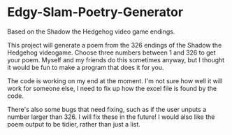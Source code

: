 # Edgy-Slam-Poetry-Generator
Based on the Shadow the Hedgehog video game endings.

This project will generate a poem from the 326 endings of the Shadow the Hedgehog videogame. Choose three numbers between 1 and 326 to get your poem.
Myself and my friends do this sometimes anyway, but I thought it would be fun to make a program that does it for you.

The code is working on my end at the moment. I'm not sure how well it will work for someone else, I need to fix up how the excel file is found by the code.

There's also some bugs that need fixing, such as if the user unputs a number larger than 326. I will fix these in the future! I would also like the poem output to be tidier, rather than just a list.
